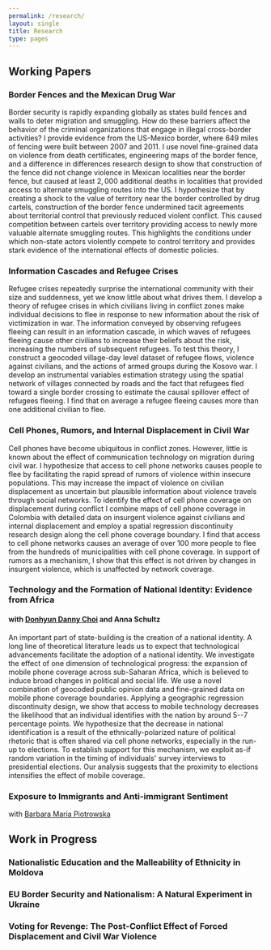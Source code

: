 ```yaml
---
permalink: /research/
layout: single
title: Research
type: pages
---
```


## Working Papers

### Border Fences and the Mexican Drug War
Border security is rapidly expanding globally as states build fences and walls to deter migration and smuggling. How do these barriers affect the behavior of the criminal organizations that engage in illegal cross-border activities? I provide evidence from the US-Mexico border, where 649 miles of fencing were built between 2007 and 2011. I use novel fine-grained data on violence from death certificates, engineering maps of the border fence, and a difference in differences research design to show that construction of the fence did not change violence in Mexican localities near the border fence, but caused at least $2,000$ additional deaths in localities that provided access to alternate smuggling routes into the US. I hypothesize that by creating a shock to the value of territory near the border controlled by drug cartels, construction of the border fence undermined tacit agreements about territorial control that previously reduced violent conflict. This caused competition between cartels over territory providing access to newly more valuable alternate smuggling routes. This highlights the conditions under which non-state actors violently compete to control territory and provides stark evidence of the international effects of domestic policies.

### Information Cascades and Refugee Crises
Refugee crises repeatedly surprise the international community with their size and suddenness, yet we know little about what drives them. I develop a theory of refugee crises in which civilians living in conflict zones make individual decisions to flee in response to new information about the risk of victimization in war. The information conveyed by observing refugees fleeing can result in an information cascade, in which waves of refugees fleeing cause other civilians to increase their beliefs about the risk, increasing the numbers of subsequent refugees. To test this theory, I construct a geocoded village-day level dataset of refugee flows, violence against civilians, and the actions of armed groups during the Kosovo war. I develop an instrumental variables estimation strategy using the spatial network of villages connected by roads and the fact that refugees fled toward a single border crossing to estimate the causal spillover effect of refugees fleeing. I find that on average a refugee fleeing causes more than one additional civilian to flee.

### Cell Phones, Rumors, and Internal Displacement in Civil War
Cell phones have become ubiquitous in conflict zones. However, little is known about the effect of communication technology on migration during civil war. I hypothesize that access to cell phone networks causes people to flee by facilitating the rapid spread of rumors of violence within insecure populations. This may increase the impact of violence on civilian displacement as uncertain but plausible information about violence travels through social networks. To identify the effect of cell phone coverage on displacement during conflict I combine maps of cell phone coverage in Colombia with detailed data on insurgent violence against civilians and internal displacement and employ a spatial regression discontinuity research design along the cell phone coverage boundary. I find that access to cell phone networks causes an average of over 100 more people to flee from the hundreds of municipalities with cell phone coverage. In support of rumors as a mechanism, I show that this effect is not driven by changes in insurgent violence, which is unaffected by network coverage.

### Technology and the Formation of National Identity: Evidence from Africa
#### with [Donhyun Danny Choi](https://www.dhdannychoi.com/) and Anna Schultz
     
An important part of state-building is the creation of a national identity. A long line of theoretical literature leads us to expect that technological advancements facilitate the adoption of a national identity. We investigate the effect of one dimension of technological progress: the expansion of mobile phone coverage across sub-Saharan Africa, which is believed to induce broad changes in political and social life. We use a novel combination of geocoded public opinion data and fine-grained data on mobile phone coverage boundaries. Applying a geographic regression discontinuity design, we show that access to mobile technology decreases the likelihood that an individual identifies with the nation by around 5--7 percentage points. We hypothesize that the decrease in national identification is a result of the ethnically-polarized nature of political rhetoric that is often shared via cell phone networks, especially in the run-up to elections. To establish support for this mechanism, we exploit as-if random variation in the timing of individuals' survey interviews to presidential elections. Our analysis suggests that the proximity to elections intensifies the effect of mobile coverage. 



### Exposure to Immigrants and Anti-immigrant Sentiment 
with [Barbara Maria Piotrowska](https://sites.google.com/site/bmapiotrowska/)


## Work in Progress
### Nationalistic Education and the Malleability of Ethnicity in Moldova

### EU Border Security and Nationalism: A Natural Experiment in Ukraine

### Voting for Revenge: The Post-Conflict Effect of Forced Displacement and Civil War Violence
